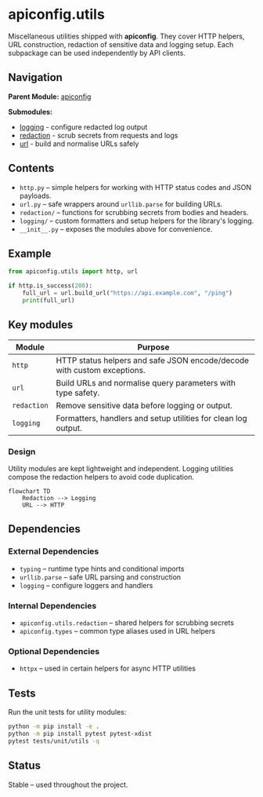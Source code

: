 # apiconfig.utils

Miscellaneous utilities shipped with **apiconfig**. They cover HTTP helpers,
URL construction, redaction of sensitive data and logging setup. Each subpackage
can be used independently by API clients.

## Navigation

**Parent Module:** [apiconfig](../README.md)

**Submodules:**
- [logging](./logging/README.md) - configure redacted log output
- [redaction](./redaction/README.md) - scrub secrets from requests and logs
- [url](./url.py) - build and normalise URLs safely

## Contents
- `http.py` – simple helpers for working with HTTP status codes and JSON payloads.
- `url.py` – safe wrappers around `urllib.parse` for building URLs.
- `redaction/` – functions for scrubbing secrets from bodies and headers.
- `logging/` – custom formatters and setup helpers for the library's logging.
- `__init__.py` – exposes the modules above for convenience.

## Example
```python
from apiconfig.utils import http, url

if http.is_success(200):
    full_url = url.build_url("https://api.example.com", "/ping")
    print(full_url)
```

## Key modules
| Module | Purpose |
| ------ | ------- |
| `http` | HTTP status helpers and safe JSON encode/decode with custom exceptions. |
| `url` | Build URLs and normalise query parameters with type safety. |
| `redaction` | Remove sensitive data before logging or output. |
| `logging` | Formatters, handlers and setup utilities for clean log output. |

### Design
Utility modules are kept lightweight and independent. Logging utilities compose
the redaction helpers to avoid code duplication.

```mermaid
flowchart TD
    Redaction --> Logging
    URL --> HTTP
```

## Dependencies

### External Dependencies
- `typing` – runtime type hints and conditional imports
- `urllib.parse` – safe URL parsing and construction
- `logging` – configure loggers and handlers

### Internal Dependencies
- `apiconfig.utils.redaction` – shared helpers for scrubbing secrets
- `apiconfig.types` – common type aliases used in URL helpers

### Optional Dependencies
- `httpx` – used in certain helpers for async HTTP utilities

## Tests
Run the unit tests for utility modules:
```bash
python -m pip install -e .
python -m pip install pytest pytest-xdist
pytest tests/unit/utils -q
```

## Status
Stable – used throughout the project.
